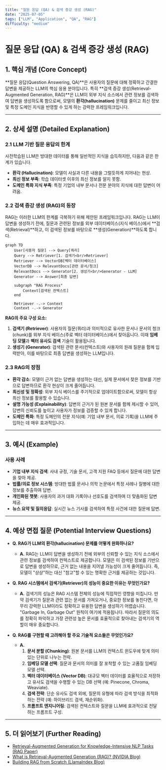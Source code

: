 ```yaml
---
title: "질문 응답 (QA) & 검색 증강 생성 (RAG)"
date: "2025-07-05"
tags: ["LLM", "Application", "QA", "RAG"]
difficulty: "medium"
---
```


# 질문 응답 (QA) & 검색 증강 생성 (RAG)

## 1. 핵심 개념 (Core Concept)

**질문 응답(Question Answering, QA)**은 사용자의 질문에 대해 정확하고 간결한 답변을 제공하는 LLM의 핵심 응용 분야입니다. 특히 **검색 증강 생성(Retrieval-Augmented Generation, RAG)**은 LLM이 외부 지식 소스에서 관련 정보를 검색하여 답변을 생성하도록 함으로써, 모델의 **환각(hallucination)** 문제를 줄이고 최신 정보 및 특정 도메인 지식을 반영할 수 있게 하는 강력한 프레임워크입니다.

---

## 2. 상세 설명 (Detailed Explanation)

### 2.1 LLM 기반 질문 응답의 한계

사전학습된 LLM은 방대한 데이터를 통해 일반적인 지식을 습득하지만, 다음과 같은 한계가 있습니다.

*   **환각 (Hallucination)**: 모델이 사실과 다른 내용을 그럴듯하게 지어내는 현상.
*   **최신 정보 부족**: 학습 데이터셋 이후의 최신 정보를 알지 못함.
*   **도메인 특화 지식 부족**: 특정 기업의 내부 문서나 전문 분야의 지식에 대한 답변이 어려움.

### 2.2 검색 증강 생성 (RAG)의 등장

RAG는 이러한 LLM의 한계를 극복하기 위해 제안된 프레임워크입니다. RAG는 LLM이 답변을 생성하기 전에, 질문과 관련된 정보를 외부 데이터베이스(지식 베이스)에서 **검색(Retrieval)**하고, 이 검색된 정보를 바탕으로 **생성(Generation)**하도록 합니다.

```mermaid
graph TD
    User[사용자 질문] --> Query[쿼리]
    Query --> Retriever[1. 검색기<br/>Retriever]
    Retriever --> VectorDB[벡터 데이터베이스]
    VectorDB --> RelevantDocs[관련 문서/청크]
    RelevantDocs --> Generator[2. 생성기<br/>Generator - LLM]
    Generator --> Answer[최종 답변]

    subgraph "RAG Process"
        Context[검색된 컨텍스트]
    end

    Retriever -.-> Context
    Context -.-> Generator
```

**RAG의 주요 구성 요소:**

1.  **검색기 (Retriever)**: 사용자의 질문(쿼리)과 의미적으로 유사한 문서나 문서의 청크(chunk)를 외부 지식 베이스(주로 벡터 데이터베이스)에서 찾아옵니다. 이때 **임베딩 모델**과 **벡터 유사도 검색** 기술이 활용됩니다.
2.  **생성기 (Generator)**: 검색된 관련 문서(컨텍스트)와 사용자의 원래 질문을 함께 입력받아, 이를 바탕으로 최종 답변을 생성하는 LLM입니다.

### 2.3 RAG의 장점

*   **환각 감소**: 모델이 근거 없는 답변을 생성하는 대신, 실제 문서에서 찾은 정보를 기반으로 답변하므로 환각 현상이 크게 줄어듭니다.
*   **최신성 및 정확성**: 외부 지식 베이스를 주기적으로 업데이트함으로써, 모델이 항상 최신 정보를 활용할 수 있습니다.
*   **설명 가능성 (Explainability)**: 답변의 근거가 된 원본 문서를 함께 제시할 수 있어, 답변의 신뢰도를 높이고 사용자가 정보를 검증할 수 있게 합니다.
*   **도메인 특화**: 특정 도메인의 전문 지식(예: 기업 내부 문서, 의료 기록)을 LLM에 주입하는 데 매우 효과적입니다.

---

## 3. 예시 (Example)

### 사용 사례

*   **기업 내부 지식 검색**: 사내 규정, 기술 문서, 고객 지원 FAQ 등에서 질문에 대한 답변을 찾아 제공.
*   **법률/의료 정보 시스템**: 방대한 법률 문서나 의학 논문에서 특정 사례나 질병에 대한 정보를 추출하여 답변.
*   **개인화된 챗봇**: 사용자의 과거 대화 기록이나 선호도를 검색하여 더 맞춤화된 답변 제공.
*   **뉴스 요약 및 질의응답**: 실시간 뉴스 기사를 검색하여 특정 사건에 대한 질문에 답변.

---

## 4. 예상 면접 질문 (Potential Interview Questions)

*   **Q. RAG가 LLM의 환각(hallucination) 문제를 어떻게 완화하나요?**
    *   **A.** RAG는 LLM이 답변을 생성하기 전에 외부의 신뢰할 수 있는 지식 소스에서 관련 정보를 검색하여 컨텍스트로 제공합니다. 모델은 이 검색된 정보를 기반으로 답변을 생성하므로, 근거 없는 내용을 지어낼 가능성이 크게 줄어듭니다. 즉, 모델이 "상상"하는 대신 "참고"할 수 있는 명확한 근거를 제공하는 것입니다.

*   **Q. RAG 시스템에서 검색기(Retriever)의 성능이 중요한 이유는 무엇인가요?**
    *   **A.** 검색기의 성능은 RAG 시스템 전체의 성능에 직접적인 영향을 미칩니다. 만약 검색기가 질문과 관련 없는 문서를 가져오거나, 중요한 정보를 놓친다면, 아무리 강력한 LLM이라도 정확하고 유용한 답변을 생성하기 어렵습니다. "Garbage In, Garbage Out" 원칙이 여기에 적용됩니다. 따라서 질문의 의도를 정확히 파악하고 가장 관련성 높은 문서를 효율적으로 찾아내는 검색기의 역할이 매우 중요합니다.

*   **Q. RAG를 구현할 때 고려해야 할 주요 기술적 요소들은 무엇인가요?**
    *   **A.**
        1.  **문서 분할 (Chunking)**: 원본 문서를 LLM의 컨텍스트 윈도우에 맞게 의미 있는 단위로 나누는 전략.
        2.  **임베딩 모델 선택**: 질문과 문서의 의미를 잘 포착할 수 있는 고품질 임베딩 모델 선택.
        3.  **벡터 데이터베이스 (Vector DB)**: 대규모 벡터 데이터를 효율적으로 저장하고 유사도 검색을 수행할 수 있는 DB 선택 (예: Pinecone, Chroma, Weaviate).
        4.  **검색 전략**: 단순 유사도 검색 외에, 질문의 유형에 따라 검색 방식을 최적화하는 전략 (예: 하이브리드 검색, 재순위화).
        5.  **프롬프트 엔지니어링**: 검색된 컨텍스트와 질문을 LLM에 효과적으로 전달하는 프롬프트 구성.

---

## 5. 더 읽어보기 (Further Reading)

*   [Retrieval-Augmented Generation for Knowledge-Intensive NLP Tasks (RAG Paper)](https://arxiv.org/abs/2005.11401)
*   [What is Retrieval-Augmented Generation (RAG)? (NVIDIA Blog)](https://www.nvidia.com/en-us/glossary/data-science/retrieval-augmented-generation/)
*   [Building RAG from Scratch (LlamaIndex Blog)](https://www.llamaindex.ai/blog/building-rag-from-scratch-a-comprehensive-guide-to-retrieval-augmented-generation-03-12-2024)